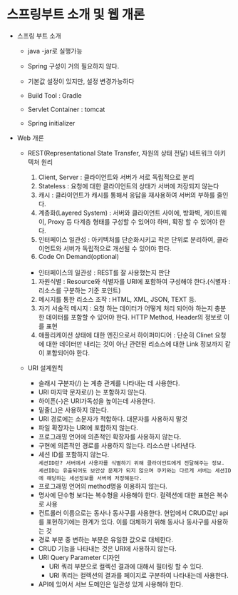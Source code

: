 # 스프링부트 소개 및 웹 개론
- 스프링 부트 소개
    - java -jar로 실행가능
    - Spring 구성이 거의 필요하지 않다.
    - 기본값 설정이 있지만, 설정 변경가능하다
    
    - Build Tool : Gradle
    - Servlet Container : tomcat
    
    - Spring initializer

- Web 개론
    - REST(Representational State Transfer, 자원의 상태 전달) 네트워크 아키텍처 원리
        1. Client, Server : 클라이언트와 서버가 서로 독립적으로 분리
        2. Stateless  : 요청에 대한 클라이언트의 상태가 서버에 저장되지 않는다
        3. 캐시 : 클라이언트가 캐시를 통해서 응답을 재사용하여 서버의 부하를 줄인다.
        4. 계층화(Layered System) : 서버와 클라이언트 사이에, 방화벽, 게이트웨이, Proxy 등 다계층 형태를 구성할 수 있어야 하며, 확장 할 수 있어야 한다.
        5. 인터페이스 일관성 : 아키텍처를 단순화시키고 작은 단위로 분리하여, 클라이언트와 서버가 독립적으로 개선될 수 있어야 한다.
        6. Code On Demand(optional)<br> <br>

        - 인터페이스의 일관성 : REST를 잘 사용했는지 판단
        1. 자원식별 :
            Resource와 식별자를 URI에 포함하여 구성해야 한다.(식별자 : 리소스를 구분하는 기준 포인트)
        2. 메시지를 통한 리소스 조작 :
            HTML, XML, JSON, TEXT 등. 
        3. 자기 서술적 메시지 :
            요청 하는 데이터가 어떻게 처리 되어야 하는지 충분한 데이터를 포함할 수 있어야 한다. HTTP Method, Header의 정보로 이를 표현
        4. 애플리케이션 상태에 대한 엔진으로서 하이퍼미디어 :
            단순히 Clinet 요청에 대한 데이터만 내리는 것이 아닌 관련된 리소스에 대한 Link 정보까지 같이 포함되어야 한다.
            
    
    - URI 설계원칙
        - 슬래시 구분자(/) 는 계층 관계를 나타내는 데 사용한다.
        - URI 마지막 문자로(/) 는 포함하지 않는다.
        - 하이픈(-)은 URI가독성을 높이는데 사용한다.
        - 밑줄(_)은 사용하지 않는다.
        - URI 경로에는 소문자가 적합하다. 대문자를 사용하지 말것
        - 파일 확장자는 URI에 포함하지 않는다.
        - 프로그래밍 언어에 의존적인 확장자를 사용하지 않는다.
        - 구현에 의존적인 경로를 사용하지 않는다. 리소스만 나타낸다.
        - 세션 ID를 포함하지 않는다.<br>
          ```세션ID란? 서버에서 사용자를 식별하기 위해 클라이언트에게 전달해주는 정보. 세션ID는 유출되어도 보안상 문제가 되지 않으며 쿠키와는 다르게 서버는 세션ID에 해당하는 세션정보를 서버에 저장해둔다.```
        - 프로그래밍 언어의 method명을 이용하지 않는다.
        - 명사에 단수형 보다는 복수형을 사용해야 한다. 컬렉션에 대한 표현은 복수로 사용
        - 컨트롤러 이름으로는 동사나 동사구를 사용한다. 현업에서 CRUD로만 api를 표현하기에는 한계가 있다. 이를 대체하기 위해 동사나 동사구를 사용하는 것
        - 경로 부분 중 변하는 부분은 유일한 값으로 대체한다.
        - CRUD 기능을 나타내는 것은 URI에 사용하지 않는다.
        - URI Query Parameter 디자인
            - URI 쿼리 부분으로 컬렉션 결과에 대해서 필터링 할 수 있다.
            - URI 쿼리는 컬렉션의 결과를 페이지로 구분하여 나타내는데 사용한다.
        - API에 있어서 서브 도메인은 일관성 있게 사용해야 한다.

